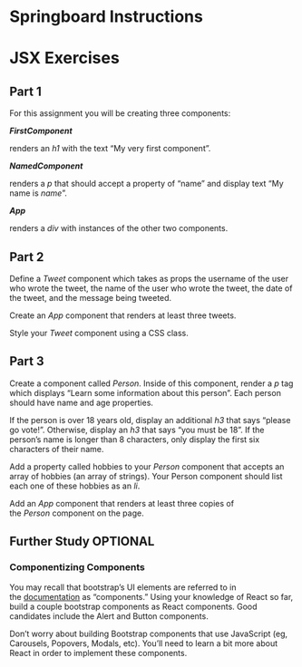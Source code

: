 # Springboard Instructions

# **JSX Exercises**

## **Part 1**

For this assignment you will be creating three components:

***FirstComponent***

renders an *h1* with the text “My very first component”.

***NamedComponent***

renders a *p* that should accept a property of “name” and display text “My name is *name*”.

***App***

renders a *div* with instances of the other two components.

## **Part 2**

Define a *Tweet* component which takes as props the username of the user who wrote the tweet, the name of the user who wrote the tweet, the date of the tweet, and the message being tweeted.

Create an *App* component that renders at least three tweets.

Style your *Tweet* component using a CSS class.

## **Part 3**

Create a component called *Person*. Inside of this component, render a *p* tag which displays “Learn some information about this person”. Each person should have name and age properties.

If the person is over 18 years old, display an additional *h3* that says “please go vote!”. Otherwise, display an *h3* that says “you must be 18”. If the person’s name is longer than 8 characters, only display the first six characters of their name.

Add a property called hobbies to your *Person* component that accepts an array of hobbies (an array of strings). Your Person component should list each one of these hobbies as an *li*.

Add an *App* component that renders at least three copies of the *Person* component on the page.

## **Further Study** OPTIONAL

### **Componentizing Components**

You may recall that bootstrap’s UI elements are referred to in the [documentation](https://getbootstrap.com/docs/4.3/components/alerts/) as “components.” Using your knowledge of React so far, build a couple bootstrap components as React components. Good candidates include the Alert and Button components.

Don’t worry about building Bootstrap components that use JavaScript (eg, Carousels, Popovers, Modals, etc). You’ll need to learn a bit more about React in order to implement these components.